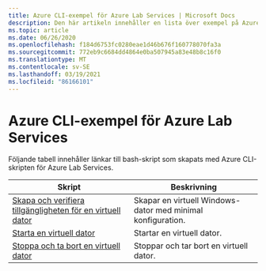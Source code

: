 ```yaml
---
title: Azure CLI-exempel för Azure Lab Services | Microsoft Docs
description: Den här artikeln innehåller en lista över exempel på Azure CLI-skript som hjälper dig att hantera labb i Azure Lab Services.
ms.topic: article
ms.date: 06/26/2020
ms.openlocfilehash: f184d6753fc0280eae1d46b676f160778070fa3a
ms.sourcegitcommit: 772eb9c6684dd4864e0ba507945a83e48b8c16f0
ms.translationtype: MT
ms.contentlocale: sv-SE
ms.lasthandoff: 03/19/2021
ms.locfileid: "86166101"
---
```

# <a name="azure-cli-samples-for-azure-lab-services"></a>Azure CLI-exempel för Azure Lab Services

Följande tabell innehåller länkar till bash-skript som skapats med Azure CLI-skripten för Azure Lab Services. 

| Skript | Beskrivning |
|---|---|
| [Skapa och verifiera tillgängligheten för en virtuell dator](scripts/create-verify-virtual-machine-in-lab-cli.md) | Skapar en virtuell Windows-dator med minimal konfiguration. |
| [Starta en virtuell dator](scripts/start-connect-virtual-machine-in-lab-cli.md) | Startar en virtuell dator. |
| [Stoppa och ta bort en virtuell dator](scripts/stop-delete-virtual-machine-in-lab-cli.md) | Stoppar och tar bort en virtuell dator. |
